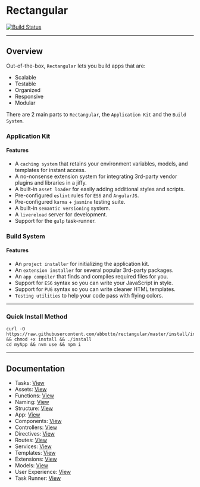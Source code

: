 # Rectangular
[![Build Status](https://travis-ci.org/abbotto/rectangular.svg?branch=master)](https://travis-ci.org/abbotto/rectangular)

---

## Overview
Out-of-the-box, `Rectangular` lets you build apps that are:
- Scalable
- Testable
- Organized
- Responsive
- Modular

There are 2 main parts to `Rectangular`, the `Application Kit` and the `Build System`.

### Application Kit
#### Features
- A `caching system` that retains your environment variables, models, and templates for instant access.
- A no-nonsense extension system for integrating 3rd-party vendor plugins and libraries in a jiffy.
- A built-in `asset loader` for easily adding additional styles and scripts.
- Pre-configured `eslint` rules for `ES6` and `AngularJS`.
- Pre-configured `karma` + `jasmine` testing suite.
- A built-in `semantic versioning` system.
- A `livereload` server for development.
- Support for the `gulp` task-runner.

### Build System
#### Features
- An `project installer` for initializing the application kit.
- An `extension installer` for several popular 3rd-party packages.
- An `app compiler` that finds and compiles required files for you.
- Support for `ES6` syntax so you can write your JavaScript in style.
- Support for `PUG` syntax so you can write cleaner HTML templates.
- `Testing utilities` to help your code pass with flying colors.

---

### Quick Install Method
	curl -O https://raw.githubusercontent.com/abbotto/rectangular/master/install/install && chmod +x install && ./install
	cd myApp && nvm use && npm i

---

## Documentation
- Tasks: 			[View](readme/tasks.md)
- Assets: 			[View](readme/assets.md)
- Functions:		[View](readme/functions.md)
- Naming:			[View](readme/naming.md)
- Structure:		[View](readme/structure.md)
- App:				[View](readme/app.md)
- Components: 		[View](readme/components.md)
- Controllers: 		[View](readme/controllers.md)
- Directives: 		[View](readme/directives.md)
- Routes:			[View](readme/routes.md)
- Services:			[View](readme/services.md)
- Templates:		[View](readme/templates.md)
- Extensions:		[View](readme/extensions.md)
- Models:			[View](readme/models.md)
- User Experience:	[View](readme/user-experience.md)
- Task Runner:		[View](readme/task-runner.md)


